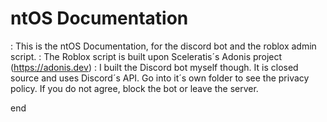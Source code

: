 # ntOS Documentation
: This is the ntOS Documentation, for the discord bot and the roblox admin script.
: The Roblox script is built upon Sceleratis´s Adonis project (https://adonis.dev)
: I built the Discord bot myself though. It is closed source and uses Discord´s API. Go into it´s own folder to see the privacy policy. If you do not agree, block the bot or leave the server.

end